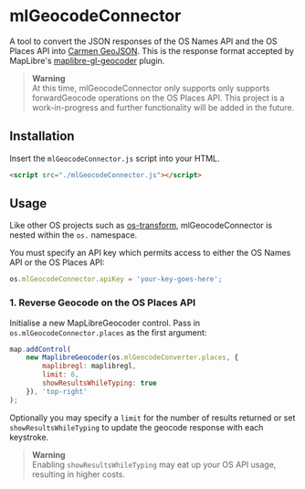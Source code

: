 # mlGeocodeConnector
A tool to convert the JSON responses of the OS Names API and the OS Places API into [Carmen GeoJSON](https://github.com/mapbox/carmen/blob/master/carmen-geojson.md). This is the response format accepted by MapLibre's [maplibre-gl-geocoder](https://github.com/maplibre/maplibre-gl-geocoder) plugin.

> **Warning**  
> At this time, mlGeocodeConnector only supports only supports forwardGeocode operations on the OS Places API. This project is a work-in-progress and further functionality will be added in the future.

## Installation
Insert the `mlGeocodeConnector.js` script into your HTML.

```html
<script src="./mlGeocodeConnector.js"></script>
```

## Usage
Like other OS projects such as [os-transform](https://github.com/OrdnanceSurvey/os-transform), mlGeocodeConnector is nested within the `os.` namespace.

You must specify an API key which permits access to either the OS Names API or the OS Places API:
```javascript
os.mlGeocodeConnector.apiKey = 'your-key-goes-here';
```

### 1. Reverse Geocode on the OS Places API
Initialise a new MapLibreGeocoder control. Pass in `os.mlGeocodeConnector.places` as the first argument:

```javascript
map.addControl(
    new MaplibreGeocoder(os.mlGeocodeConverter.places, {
        maplibregl: maplibregl,
        limit: 6,
        showResultsWhileTyping: true
    }), 'top-right'
);
```

Optionally you may specify a `limit` for the number of results returned or set `showResultsWhileTyping` to update the geocode response with each keystroke.

> **Warning**  
> Enabling `showResultsWhileTyping` may eat up your OS API usage, resulting in higher costs.
